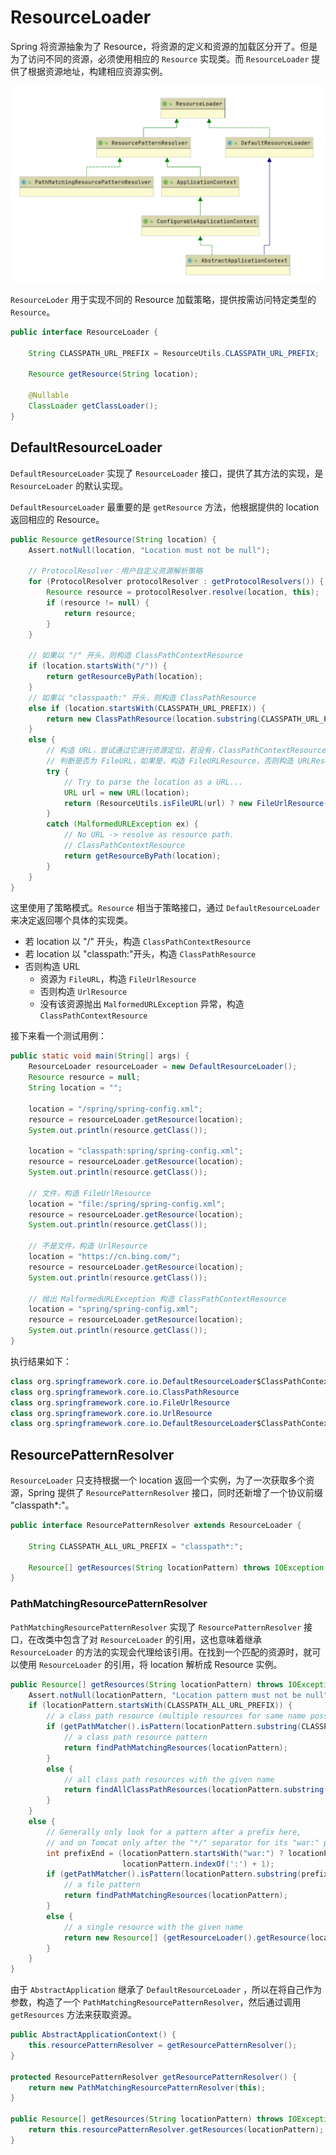 # ResourceLoader

Spring 将资源抽象为了 Resource，将资源的定义和资源的加载区分开了。但是为了访问不同的资源，必须使用相应的 `Resource` 实现类。而 `ResourceLoader` 提供了根据资源地址，构建相应资源实例。

![](../../../../../.gitbook/assets/resourceloader-ji-cheng-ti-xi-.png)

`ResourceLoder` 用于实现不同的 Resource 加载策略，提供按需访问特定类型的 `Resource`。

```java
public interface ResourceLoader {

    String CLASSPATH_URL_PREFIX = ResourceUtils.CLASSPATH_URL_PREFIX;

    Resource getResource(String location);

    @Nullable
    ClassLoader getClassLoader();
}
```

## DefaultResourceLoader

`DefaultResourceLoader` 实现了 `ResourceLoader` 接口，提供了其方法的实现，是 `ResourceLoader` 的默认实现。

`DefaultResourceLoader` 最重要的是 `getResource` 方法，他根据提供的 location 返回相应的 Resource。

```java
public Resource getResource(String location) {
    Assert.notNull(location, "Location must not be null");

    // ProtocolResolver：用户自定义资源解析策略
    for (ProtocolResolver protocolResolver : getProtocolResolvers()) {
        Resource resource = protocolResolver.resolve(location, this);
        if (resource != null) {
            return resource;
        }
    }

    // 如果以 "/" 开头，则构造 ClassPathContextResource
    if (location.startsWith("/")) {
        return getResourceByPath(location);
    }
    // 如果以 "classpaath:" 开头，则构造 ClassPathResource
    else if (location.startsWith(CLASSPATH_URL_PREFIX)) {
        return new ClassPathResource(location.substring(CLASSPATH_URL_PREFIX.length()), getClassLoader());
    }
    else {
        // 构造 URL，尝试通过它进行资源定位，若没有，ClassPathContextResource
        // 判断是否为 FileURL，如果是，构造 FileURLResource，否则构造 URLResource
        try {
            // Try to parse the location as a URL...
            URL url = new URL(location);
            return (ResourceUtils.isFileURL(url) ? new FileUrlResource(url) : new UrlResource(url));
        }
        catch (MalformedURLException ex) {
            // No URL -> resolve as resource path.
            // ClassPathContextResource
            return getResourceByPath(location);
        }
    }
}
```

这里使用了策略模式。`Resource` 相当于策略接口，通过 `DefaultResourceLoader` 来决定返回哪个具体的实现类。

* 若 location 以 "/" 开头，构造 `ClassPathContextResource`
* 若 location 以 "classpath:"开头，构造 `ClassPathResource`
* 否则构造 URL
  * 资源为 `FileURL`，构造 `FileUrlResource`
  * 否则构造 `UrlResource`
  * 没有该资源抛出 `MalformedURLException` 异常，构造 `ClassPathContextResource`

接下来看一个测试用例：

```java
public static void main(String[] args) {
    ResourceLoader resourceLoader = new DefaultResourceLoader();
    Resource resource = null;
    String location = "";

    location = "/spring/spring-config.xml";
    resource = resourceLoader.getResource(location);
    System.out.println(resource.getClass());

    location = "classpath:spring/spring-config.xml";
    resource = resourceLoader.getResource(location);
    System.out.println(resource.getClass());

    // 文件，构造 FileUrlResource
    location = "file:/spring/spring-config.xml";
    resource = resourceLoader.getResource(location);
    System.out.println(resource.getClass());

    // 不是文件，构造 UrlResource
    location = "https://cn.bing.com/";
    resource = resourceLoader.getResource(location);
    System.out.println(resource.getClass());

    // 抛出 MalformedURLException 构造 ClassPathContextResource
    location = "spring/spring-config.xml";
    resource = resourceLoader.getResource(location);
    System.out.println(resource.getClass());
}
```

执行结果如下：

```java
class org.springframework.core.io.DefaultResourceLoader$ClassPathContextResource
class org.springframework.core.io.ClassPathResource
class org.springframework.core.io.FileUrlResource
class org.springframework.core.io.UrlResource
class org.springframework.core.io.DefaultResourceLoader$ClassPathContextResource
```

## ResourcePatternResolver

`ResourceLoader` 只支持根据一个 location 返回一个实例，为了一次获取多个资源，Spring 提供了 `ResourcePatternResolver` 接口，同时还新增了一个协议前缀 "classpath\*:"。

```java
public interface ResourcePatternResolver extends ResourceLoader {

    String CLASSPATH_ALL_URL_PREFIX = "classpath*:";

    Resource[] getResources(String locationPattern) throws IOException;
}
```

### PathMatchingResourcePatternResolver

`PathMatchingResourcePatternResolver` 实现了 `ResourcePatternResolver` 接口，在改类中包含了对 `ResourceLoader` 的引用，这也意味着继承 `ResourceLoader` 的方法的实现会代理给该引用。在找到一个匹配的资源时，就可以使用 `ResourceLoader` 的引用，将 location 解析成 Resource 实例。

```java
public Resource[] getResources(String locationPattern) throws IOException {
    Assert.notNull(locationPattern, "Location pattern must not be null");
    if (locationPattern.startsWith(CLASSPATH_ALL_URL_PREFIX)) {
        // a class path resource (multiple resources for same name possible)
        if (getPathMatcher().isPattern(locationPattern.substring(CLASSPATH_ALL_URL_PREFIX.length()))) {
            // a class path resource pattern
            return findPathMatchingResources(locationPattern);
        }
        else {
            // all class path resources with the given name
            return findAllClassPathResources(locationPattern.substring(CLASSPATH_ALL_URL_PREFIX.length()));
        }
    }
    else {
        // Generally only look for a pattern after a prefix here,
        // and on Tomcat only after the "*/" separator for its "war:" protocol.
        int prefixEnd = (locationPattern.startsWith("war:") ? locationPattern.indexOf("*/") + 1 :
                         locationPattern.indexOf(':') + 1);
        if (getPathMatcher().isPattern(locationPattern.substring(prefixEnd))) {
            // a file pattern
            return findPathMatchingResources(locationPattern);
        }
        else {
            // a single resource with the given name
            return new Resource[] {getResourceLoader().getResource(locationPattern)};
        }
    }
}
```

由于 `AbstractApplication` 继承了 `DefaultResourceLoader` ，所以在将自己作为参数，构造了一个 `PathMatchingResourcePatternResolver`，然后通过调用 `getResources` 方法来获取资源。

```java
public AbstractApplicationContext() {
    this.resourcePatternResolver = getResourcePatternResolver();
}

protected ResourcePatternResolver getResourcePatternResolver() {
    return new PathMatchingResourcePatternResolver(this);
}

public Resource[] getResources(String locationPattern) throws IOException {
    return this.resourcePatternResolver.getResources(locationPattern);
}
```

